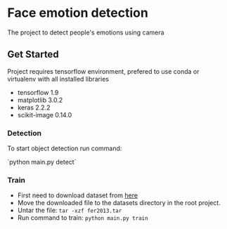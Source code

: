 # Face emotion detection #

<p>The project to detect people's emotions using camera</p>

## Get Started ##

<p>Project requires tensorflow environment, prefered to use 
conda or virtualenv with all installed libraries</p>

- tensorflow 1.9
- matplotlib 3.0.2
- keras 2.2.2
- scikit-image 0.14.0

### Detection ###

<p>To start object detection run command:</p>
`python main.py detect`

### Train ###

- First need to download dataset from [here](https://www.kaggle.com/c/challenges-in-representation-learning-facial-expression-recognition-challenge/data)
- Move the downloaded file to the datasets directory in the root project.
- Untar the file:
`tar -xzf fer2013.tar`
- Run command to train:
`python main.py train`

